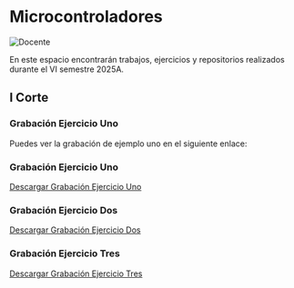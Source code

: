 # Microcontroladores
![Docente](https://img.shields.io/badge/Docente-Julian_Rene_Chaux_Cedeno-FFD700.svg?style=for-the-badge&logo=Docente&logoColor=white)

En este espacio encontrarán trabajos, ejercicios y repositorios realizados durante el VI semestre 2025A.


## I Corte
### Grabación Ejercicio Uno
Puedes ver la grabación de ejemplo uno en el siguiente enlace:

### Grabación Ejercicio Uno

[Descargar Grabación Ejercicio Uno](https://github.com/JerssonF/MICROCONTROLADORES/raw/main/Videos/Grabación%20Ejercicio%20Uno%202025-02-06%202021.mp4)

### Grabación Ejercicio Dos

[Descargar Grabación Ejercicio Dos](https://github.com/JerssonF/MICROCONTROLADORES/raw/main/Videos/Grabación%20Ejercicio%20Dos%202025-02-13%202021.mp4)

### Grabación Ejercicio Tres

[Descargar Grabación Ejercicio Tres](https://github.com/JerssonF/MICROCONTROLADORES/raw/main/Videos/Grabación%20Ejercicio%20Tres%202025-02-20%202021.mp4)
